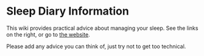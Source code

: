 # Sleep Diary Information

This wiki provides practical advice about managing your sleep.  See the links on the right, or go to [the website](https://sleepdiary.github.io/).

Please add any advice you can think of, just try not to get too technical.